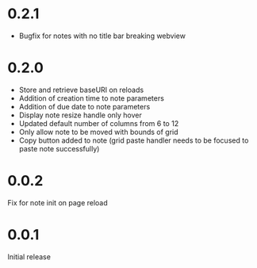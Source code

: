 # 0.2.1

- Bugfix for notes with no title bar breaking webview

# 0.2.0

- Store and retrieve baseURI on reloads
- Addition of creation time to note parameters
- Addition of due date to note parameters
- Display note resize handle only hover
- Updated default number of columns from 6 to 12
- Only allow note to be moved with bounds of grid
- Copy button added to note (grid paste handler needs to be focused to paste note successfully)

# 0.0.2

Fix for note init on page reload

# 0.0.1

Initial release

